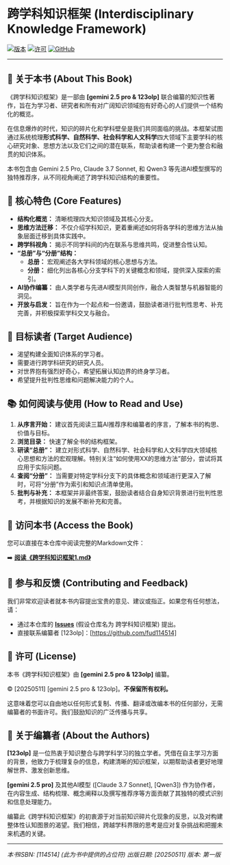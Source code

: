 # 跨学科知识框架 (Interdisciplinary Knowledge Framework)

[![版本](https://img.shields.io/badge/版本-第一版-blue)](./跨学科知识框架1.md)
[![许可](https://img.shields.io/badge/许可-不保留所有权利-lightgrey)](./跨学科知识框架1.md#版权信息)
[![GitHub](https://img.shields.io/badge/GitHub-fud114514-green)](https://github.com/fud114514)

---

## 📖 关于本书 (About This Book)

《跨学科知识框架》是一部由 **[gemini 2.5 pro & 123olp]** 联合编纂的知识性著作，旨在为学习者、研究者和所有对广阔知识领域抱有好奇心的人们提供一个结构化的概览。

在信息爆炸的时代，知识的碎片化和学科壁垒是我们共同面临的挑战。本框架试图通过系统梳理**形式科学、自然科学、社会科学和人文科学**四大领域下主要学科的核心研究对象、思想方法以及它们之间的潜在联系，帮助读者构建一个更为整合和融贯的知识体系。

本书包含由 Gemini 2.5 Pro, Claude 3.7 Sonnet, 和 Qwen3 等先进AI模型撰写的独特推荐序，从不同视角阐述了跨学科知识结构的重要性。

## 🌟 核心特色 (Core Features)

*   **结构化概览：** 清晰梳理四大知识领域及其核心分支。
*   **思维方法迁移：** 不仅介绍学科知识，更着重阐述如何将各学科的思维方法从抽象层面迁移到具体实践中。
*   **跨学科视角：** 揭示不同学科间的内在联系与思维共鸣，促进整合性认知。
*   **“总册”与“分册”结构：**
    *   **总册：** 宏观阐述各大学科领域的核心思想与方法。
    *   **分册：** 细化列出各核心分支学科下的关键概念和领域，提供深入探索的索引。
*   **AI协作编纂：** 由人类学者与先进AI模型共同创作，融合人类智慧与机器智能的洞见。
*   **开放与启发：** 旨在作为一个起点和一份邀请，鼓励读者进行批判性思考、补充完善，并积极探索学科交叉与融合。

## 🎯 目标读者 (Target Audience)

*   渴望构建全面知识体系的学习者。
*   需要进行跨学科研究的研究人员。
*   对世界抱有强烈好奇心，希望拓展认知边界的终身学习者。
*   希望提升批判性思维和问题解决能力的个人。

## 📚 如何阅读与使用 (How to Read and Use)

1.  **从序言开始：** 建议首先阅读三篇AI推荐序和编纂者的序言，了解本书的构思、价值与目标。
2.  **浏览目录：** 快速了解全书的结构框架。
3.  **研读“总册”：** 建立对形式科学、自然科学、社会科学和人文科学四大领域核心思想和方法的宏观理解。特别关注“如何使用XX的思维方法”部分，尝试将其应用于实际问题。
4.  **查阅“分册”：** 当需要对特定学科分支下的具体概念和领域进行更深入了解时，可将“分册”作为索引和知识点清单使用。
5.  **批判与补充：** 本框架并非最终答案，鼓励读者结合自身知识背景进行批判性思考，并根据知识的发展不断补充和完善。

## 🚀 访问本书 (Access the Book)

您可以直接在本仓库中阅读完整的Markdown文件：

➡️ **[阅读《跨学科知识框架1.md》](./跨学科知识框架1.md)**

## 🤝 参与和反馈 (Contributing and Feedback)

我们非常欢迎读者就本书内容提出宝贵的意见、建议或指正。如果您有任何想法，请：

*   通过本仓库的 **[Issues](https://github.com/fud114514/跨学科知识框架/issues)** (假设仓库名为 跨学科知识框架) 提出。
*   直接联系编纂者 [123olp]：[https://github.com/fud114514]

## 📝 许可 (License)

本书《跨学科知识框架》由 **[gemini 2.5 pro & 123olp]** 编纂。

© [20250511] [gemini 2.5 pro & 123olp]。**不保留所有权利。**

这意味着您可以自由地以任何形式复制、传播、翻译或改编本书的任何部分，无需编纂者的书面许可。我们鼓励知识的广泛传播与共享。

## 👤 关于编纂者 (About the Authors)

**[123olp]** 是一位热衷于知识整合与跨学科学习的独立学者。凭借在自主学习方面的背景，他致力于梳理复杂的信息，构建清晰的知识框架，以期帮助读者更好地理解世界、激发创新思维。

**[gemini 2.5 pro]** 及其他AI模型 ([Claude 3.7 Sonnet], [Qwen3]) 作为协作者，在内容生成、结构梳理、概念阐释以及撰写推荐序等方面贡献了其独特的模式识别和信息处理能力。

编纂此《跨学科知识框架》的初衷源于对当前知识碎片化现象的反思，以及对构建整体性认知图景的渴望。我们相信，跨越学科界限的思考是应对复杂挑战和把握未来机遇的关键。

---

*本书ISBN: [114514] (此为书中提供的占位符)*
*出版日期: [20250511]*
*版本: 第一版*
